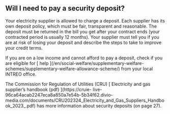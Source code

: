 ##  Will I need to pay a security deposit?

Your electricity supplier is allowed to charge a deposit. Each supplier has
its own deposit policy, which must be fair, transparent and reasonable. The
deposit must be returned in the bill you get after your contract ends (your
contracted period is usually 12 months). Your supplier must tell you if you
are at risk of losing your deposit and describe the steps to take to improve
your credit terms.

If you are on a low income and cannot afford to pay a deposit, check if you
are eligible for [ help ](/en/social-welfare/supplementary-welfare-
schemes/supplementary-welfare-allowance-scheme/) from your local INTREO
office.

The Commission for Regulation of Utilities (CRU) [ Electricity and gas
supplier’s handbook (pdf) ](https://cruie-
live-96ca64acab2247eca8a850a7e54b-5b34f62.divio-
media.com/documents/CRU202324_Electricity_and_Gas_Suppliers_Handbook_2023_.pdf)
has more information about security deposits (on page 27).
